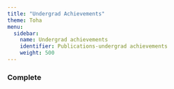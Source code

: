 ```yaml
---
title: "Undergrad Achievements"
theme: Toha
menu:
  sidebar:
    name: Undergrad achievements
    identifier: Publications-undergrad achievements
    weight: 500
---
```

### Complete
